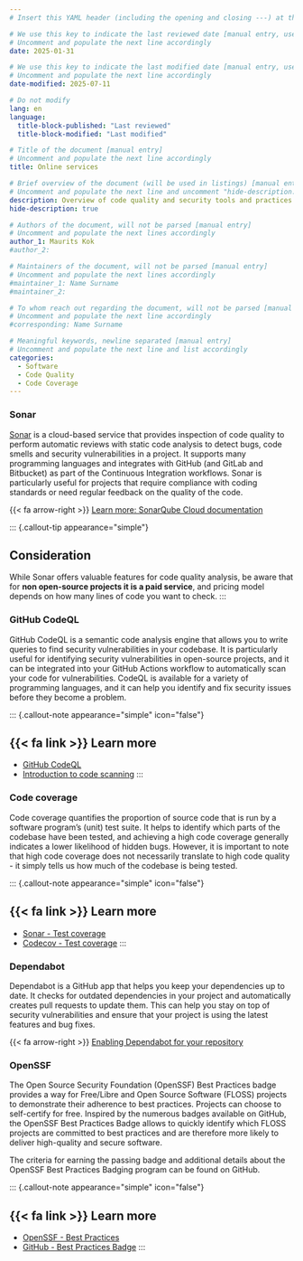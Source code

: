 ```yaml
---
# Insert this YAML header (including the opening and closing ---) at the beginning of the document and fill it out accordingly

# We use this key to indicate the last reviewed date [manual entry, use YYYY-MM-DD]
# Uncomment and populate the next line accordingly
date: 2025-01-31

# We use this key to indicate the last modified date [manual entry, use YYYY-MM-DD]
# Uncomment and populate the next line accordingly
date-modified: 2025-07-11

# Do not modify
lang: en
language: 
  title-block-published: "Last reviewed"
  title-block-modified: "Last modified"

# Title of the document [manual entry]
# Uncomment and populate the next line accordingly
title: Online services

# Brief overview of the document (will be used in listings) [manual entry]
# Uncomment and populate the next line and uncomment "hide-description: true".
description: Overview of code quality and security tools and practices
hide-description: true

# Authors of the document, will not be parsed [manual entry]
# Uncomment and populate the next lines accordingly
author_1: Maurits Kok
#author_2:

# Maintainers of the document, will not be parsed [manual entry]
# Uncomment and populate the next lines accordingly
#maintainer_1: Name Surname
#maintainer_2:

# To whom reach out regarding the document, will not be parsed [manual entry]
# Uncomment and populate the next line accordingly
#corresponding: Name Surname

# Meaningful keywords, newline separated [manual entry]
# Uncomment and populate the next line and list accordingly
categories: 
  - Software
  - Code Quality
  - Code Coverage
---
```


### Sonar
[Sonar](https://www.sonarsource.com/products/sonarcloud/) is a cloud-based service that provides inspection of code quality to perform automatic reviews with static code analysis to detect bugs, code smells and security vulnerabilities in a project. It supports many programming languages and integrates with GitHub (and GitLab and Bitbucket) as part of the Continuous Integration workflows. Sonar is particularly useful for projects that require compliance with coding standards or need regular feedback on the quality of the code. 

{{< fa arrow-right >}} [Learn more: SonarQube Cloud documentation](https://docs.sonarsource.com/sonarqube-cloud/)

::: {.callout-tip appearance="simple"}
## Consideration
While Sonar offers valuable features for code quality analysis, be aware that for **non open-source projects it is a paid service**, and pricing model depends on how many lines of code you want to check.
:::

### GitHub CodeQL
GitHub CodeQL is a semantic code analysis engine that allows you to write queries to find security vulnerabilities in your codebase. It is particularly useful for identifying security vulnerabilities in open-source projects, and it can be integrated into your GitHub Actions workflow to automatically scan your code for vulnerabilities. CodeQL is available for a variety of programming languages, and it can help you identify and fix security issues before they become a problem.

::: {.callout-note appearance="simple" icon="false"}
## {{< fa link >}} Learn more
- [GitHub CodeQL](https://securitylab.github.com/tools/codeql)
- [Introduction to code scanning](https://docs.github.com/en/code-security/code-scanning/introduction-to-code-scanning/about-code-scanning-with-codeql)
:::

### Code coverage
Code coverage quantifies the proportion of source code that is run by a software program’s (unit) test suite. It helps to identify which parts of the codebase have been tested, and achieving a high code coverage generally indicates a lower likelihood of hidden bugs. However, it is important to note that high code coverage does not necessarily translate to high code quality - it simply tells us how much of the codebase is being tested.

::: {.callout-note appearance="simple" icon="false"}
## {{< fa link >}} Learn more
- [Sonar - Test coverage](https://docs.sonarsource.com/sonarcloud/enriching/test-coverage/overview/)
- [Codecov - Test coverage](https://about.codecov.io/)
:::

### Dependabot
Dependabot is a GitHub app that helps you keep your dependencies up to date. It checks for outdated dependencies in your project and automatically creates pull requests to update them. This can help you stay on top of security vulnerabilities and ensure that your project is using the latest features and bug fixes.

{{< fa arrow-right >}} [Enabling Dependabot for your repository](https://docs.github.com/en/code-security/getting-started/dependabot-quickstart-guide#enabling-dependabot-for-your-repository)

### OpenSSF
The Open Source Security Foundation (OpenSSF) Best Practices badge provides a way for Free/Libre and Open Source Software (FLOSS) projects to demonstrate their adherence to best practices. Projects can choose to self-certify for free. Inspired by the numerous badges available on GitHub, the OpenSSF Best Practices Badge allows to quickly identify which FLOSS projects are committed to best practices and are therefore more likely to deliver high-quality and secure software.

The criteria for earning the passing badge and additional details about the OpenSSF Best Practices Badging program can be found on GitHub.

::: {.callout-note appearance="simple" icon="false"}
## {{< fa link >}} Learn more
- [OpenSSF - Best Practices](https://www.bestpractices.dev/en)
- [GitHub - Best Practices Badge](https://github.com/coreinfrastructure/best-practices-badge)
:::